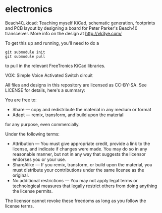 electronics
===========

Beach40_kicad: Teaching myself KiCad, schematic generation, footprints and PCB layout by designing a board for Peter Parker's Beach40 transceiver. More info on the design at http://vk3ye.com/

To get this up and running, you'll need to do a
```
git submodule init
git submodule pull
```
to pull in the relevant FreeTronics KiCad libraries.


VOX: Simple Voice Activated Switch circuit


All files and designs in this repository are licensed as CC-BY-SA. See LICENSE for details, here's a summary:

You are free to:
* Share — copy and redistribute the material in any medium or format
* Adapt — remix, transform, and build upon the material

for any purpose, even commercially.

Under the following terms:
* Attribution — You must give appropriate credit, provide a link to the license, and indicate if changes were made. You may do so in any reasonable manner, but not in any way that suggests the licensor endorses you or your use.
* ShareAlike — If you remix, transform, or build upon the material, you must distribute your contributions under the same license as the original.
* No additional restrictions — You may not apply legal terms or technological measures that legally restrict others from doing anything the license permits.

The licensor cannot revoke these freedoms as long as you follow the license terms.
